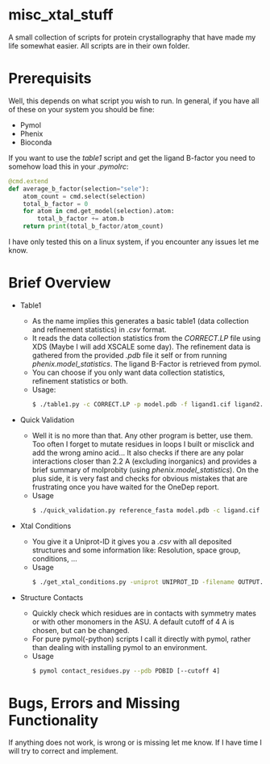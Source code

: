# misc_xtal_stuff
A small collection of scripts for protein crystallography that have made my life somewhat easier. All scripts are in their own folder.

# Prerequisits
Well, this depends on what script you wish to run. In general, if you have all of these on your system you should be fine:
- Pymol
- Phenix
- Bioconda

If you want to use the _table1_ script and get the ligand B-factor you need to somehow load this in your _.pymolrc_:
```python
@cmd.extend
def average_b_factor(selection="sele"):
    atom_count = cmd.select(selection)
    total_b_factor = 0
    for atom in cmd.get_model(selection).atom:
        total_b_factor += atom.b
    return print(total_b_factor/atom_count)
```

I have only tested this on a linux system, if you encounter any issues let me know.

# Brief Overview

- Table1
  - As the name implies this generates a basic table1 (data collection and refinement statistics) in _.csv_ format.
  - It reads the data collection statistics from the _CORRECT.LP_ file using XDS (Maybe I will add XSCALE some day). The refinement data is gathered from the provided _.pdb_ file it self or from running *phenix.model_statistics*. The ligand B-Factor is retrieved from pymol.
  - You can choose if you only want data collection statistics, refinement statistics or both.
  - Usage:
    ```bash
    $ ./table1.py -c CORRECT.LP -p model.pdb -f ligand1.cif ligand2.cif -l ligand_id
    ```

- Quick Validation
  - Well it is no more than that. Any other program is better, use them. Too often I forget to mutate residues in loops I built or misclick and add the wrong amino acid... It also checks if there are any polar interactions closer than 2.2 A (excluding inorganics) and provides a brief summary of molprobity (using *phenix.model_statistics*). On the plus side, it is very fast and checks for obvious mistakes that are frustrating once you have waited for the OneDep report.
  - Usage
    ```bash
    $ ./quick_validation.py reference_fasta model.pdb -c ligand.cif
    ```

- Xtal Conditions
  - You give it a Uniprot-ID it gives you a _.csv_ with all deposited structures and some information like: Resolution, space group, conditions, ...
  - Usage
    ```bash
    $ ./get_xtal_conditions.py -uniprot UNIPROT_ID -filename OUTPUT.CSV
    ```

- Structure Contacts
  - Quickly check which residues are in contacts with symmetry mates or with other monomers in the ASU. A default cutoff of 4 A is chosen, but can be changed.
  - For pure pymol(-python) scripts I call it directly with pymol, rather than dealing with installing pymol to an environment.
  - Usage
    ```bash
    $ pymol contact_residues.py --pdb PDBID [--cutoff 4]
    ```
# Bugs, Errors and Missing Functionality
If anything does not work, is wrong or is missing let me know. If I have time I will try to correct and implement.
